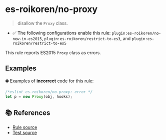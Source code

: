 # es-roikoren/no-proxy
> disallow the `Proxy` class.

- ✅ The following configurations enable this rule: `plugin:es-roikoren/no-new-in-es2015`, `plugin:es-roikoren/restrict-to-es3`, and `plugin:es-roikoren/restrict-to-es5`

This rule reports ES2015 `Proxy` class as errors.

## Examples

⛔ Examples of **incorrect** code for this rule:

```js
/*eslint es-roikoren/no-proxy: error */
let p = new Proxy(obj, hooks);
```

## 📚 References

- [Rule source](https://github.com/roikoren755/eslint-plugin-es/blob/v0.0.5/src/rules/no-proxy.ts)
- [Test source](https://github.com/roikoren755/eslint-plugin-es/blob/v0.0.5/tests/src/rules/no-proxy.ts)
